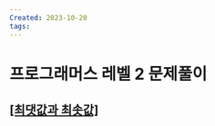 ```yaml
---
Created: 2023-10-20
tags:
---
```

# 프로그래머스 레벨 2 문제풀이

## [[최댓값과 최솟값]](https://school.programmers.co.kr/learn/courses/30/lessons/12939)
